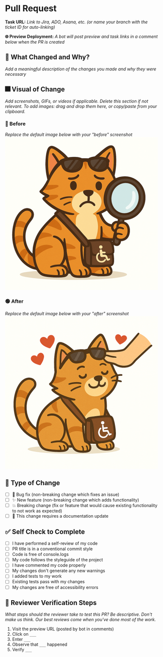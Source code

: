 # Pull Request

**Task URL:** _Link to Jira, ADO, Asana, etc. (or name your branch with the ticket ID for auto-linking)_

**🌐 Preview Deployment:** _A bot will post preview and task links in a comment below when the PR is created_

## 🧐 What Changed and Why?

_Add a meaningful description of the changes you made and why they were necessary_

## 🎆 Visual of Change

_Add screenshots, GIFs, or videos if applicable. Delete this section if not relevant. To add images: drag and drop them here, or copy/paste from your clipboard._

### 🔴 Before

_Replace the default image below with your "before" screenshot_
![Before](https://raw.githubusercontent.com/linds-wmce/linds-wmce.github.io/main/public/a11ycat-sad.png)

### 🟢 After

_Replace the default image below with your "after" screenshot_
![After](https://raw.githubusercontent.com/linds-wmce/linds-wmce.github.io/main/public/a11ycat-happy.png)


## 🔖 Type of Change

- [ ] 🐛 Bug fix (non-breaking change which fixes an issue)
- [ ] ✨ New feature (non-breaking change which adds functionality)
- [ ] 💥 Breaking change (fix or feature that would cause existing functionality to not work as expected)
- [ ] 📝 This change requires a documentation update

## ✅ Self Check to Complete

- [ ] I have performed a self-review of my code
- [ ] PR title is in a conventional commit style
- [ ] Code is free of console.logs
- [ ] My code follows the styleguide of the project
- [ ] I have commented my code properly
- [ ] My changes don't generate any new warnings
- [ ] I added tests to my work
- [ ] Existing tests pass with my changes
- [ ] My changes are free of accessibility errors

## 👀 Reviewer Verification Steps

_What steps should the reviewer take to test this PR? Be descriptive. Don't make us think. Our best reviews come when you've done most of the work._

1. Visit the preview URL (posted by bot in comments)
2. Click on `___`
3. Enter `___`
4. Observe that `___` happened
5. Verify `___`